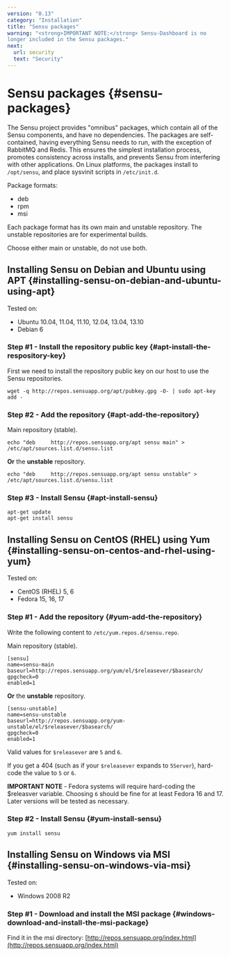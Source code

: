 ```yaml
---
version: "0.13"
category: "Installation"
title: "Sensu packages"
warning: "<strong>IMPORTANT NOTE:</strong> Sensu-Dashboard is no
longer included in the Sensu packages."
next:
  url: security
  text: "Security"
---
```


# Sensu packages {#sensu-packages}

The Sensu project provides "omnibus" packages, which contain all of
the Sensu components, and have no dependencies. The packages are
self-contained, having everything Sensu needs to run, with the
exception of RabbitMQ and Redis. This ensures the simplest
installation process, promotes consistency across installs, and
prevents Sensu from interfering with other applications. On Linux
platforms, the packages install to `/opt/sensu`, and place sysvinit
scripts in `/etc/init.d`.

Package formats:

* deb
* rpm
* msi

Each package format has its own main and unstable repository. The
unstable repositories are for experimental builds.

Choose either main or unstable, do not use both.

## Installing Sensu on Debian and Ubuntu using APT {#installing-sensu-on-debian-and-ubuntu-using-apt}

Tested on:

* Ubuntu 10.04, 11.04, 11.10, 12.04, 13.04, 13.10
* Debian 6

### Step #1 - Install the repository public key {#apt-install-the-respository-key}

First we need to install the repository public key on our host to use
the Sensu repositories.

~~~ shell
wget -q http://repos.sensuapp.org/apt/pubkey.gpg -O- | sudo apt-key add -
~~~

### Step #2 - Add the repository {#apt-add-the-repository}

Main repository (stable).

~~~ shell
echo "deb     http://repos.sensuapp.org/apt sensu main" > /etc/apt/sources.list.d/sensu.list
~~~

**Or** the **unstable** repository.

~~~ shell
echo "deb     http://repos.sensuapp.org/apt sensu unstable" > /etc/apt/sources.list.d/sensu.list
~~~

### Step #3 - Install Sensu {#apt-install-sensu}

~~~shell
apt-get update
apt-get install sensu
~~~

## Installing Sensu on CentOS (RHEL) using Yum {#installing-sensu-on-centos-and-rhel-using-yum}

Tested on:

* CentOS (RHEL) 5, 6
* Fedora 15, 16, 17

### Step #1 - Add the repository {#yum-add-the-repository}

Write the following content to `/etc/yum.repos.d/sensu.repo`.

Main repository (stable).

~~~ shell
[sensu]
name=sensu-main
baseurl=http://repos.sensuapp.org/yum/el/$releasever/$basearch/
gpgcheck=0
enabled=1
~~~

**Or** the **unstable** repository.

~~~ shell
[sensu-unstable]
name=sensu-unstable
baseurl=http://repos.sensuapp.org/yum-unstable/el/$releasever/$basearch/
gpgcheck=0
enabled=1
~~~

Valid values for `$releasever` are `5` and `6`.

If you get a 404 (such as if your `$releasever` expands to `5Server`),
hard-code the value to `5` or `6`.

**IMPORTANT NOTE** - Fedora systems will require hard-coding the
  $releasver variable. Choosing `6` should be fine for at least Fedora
  16 and 17. Later versions will be tested as necessary.

### Step #2 - Install Sensu {#yum-install-sensu}

~~~shell
yum install sensu
~~~

## Installing Sensu on Windows via MSI {#installing-sensu-on-windows-via-msi}

Tested on:

* Windows 2008 R2

### Step #1 - Download and install the MSI package {#windows-download-and-install-the-msi-package}

Find it in the msi directory: [http://repos.sensuapp.org/index.html](http://repos.sensuapp.org/index.html)
